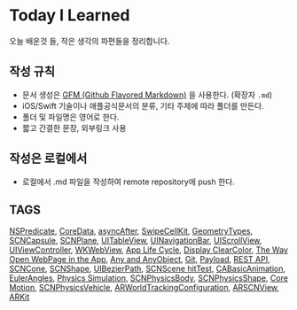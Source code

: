 # Today I Learned
오늘 배운것 들, 작은 생각의 파편들을 정리합니다.

## 작성 규칙
- 문서 생성은 [GFM (Github Flavored Markdown)](https://help.github.com/articles/github-flavored-markdown/) 을 사용한다. (확장자 `.md`)
- iOS/Swift 기술이나 애플공식문서의 분류, 기타 주제에 따라 폴더를 만든다.
- 폴더 및 파일명은 영어로 한다.
- 짧고 간결한 문장, 외부링크 사용

## 작성은 로컬에서
- 로컬에서 .md 파일을 작성하여 remote repository에 push 한다.

## TAGS
[NSPredicate][nsp], [CoreData][coredata], [asyncAfter][after], [SwipeCellKit][cellKit], [GeometryTypes][geometry], [SCNCapsule][capsule], [SCNPlane][plane], [UITableView][table], [UINavigationBar][navibar], [UIScrollView][scroll], [UIViewController][viewcontroller], [WKWebView][webview], [App Life Cycle][lifecycle], [Display ClearColor][clear], [The Way Open WebPage in the App][webpage],
[Any and AnyObject][any], [Git][git], [Payload][payload], [REST API][restapi], [SCNCone][cone], [SCNShape][shape], [UIBezierPath][bezierpath], [SCNScene hitTest][hitTest], [CABasicAnimation][basicanimation], [EulerAngles][euler], [Physics Simulation][physics], [SCNPhysicsBody][physicsbody], [SCNPhysicsShape][physicsshape], [Core Motion][coremotion], [SCNPhysicsVehicle][vehicle], [ARWorldTrackingConfiguration][worldtracking], [ARSCNView][arscnview], [ARKit][arkit]





[nsp]: /01_iOS/CoreData/NSPredicate.md
[coredata]: /01_iOS/CoreData/what_is_coredata.md
[after]: /01_iOS/Dispatch/DispatchQueue_main_asyncAfter.md
[cellKit]: /01_iOS/FrameWork/SwipeCellKit.md
[geometry]: /01_iOS/SceneKit/Built-in_Geometry_Types/00_Geometry_Types.md
[capsule]: /01_iOS/SceneKit/Built-in_Geometry_Types/05_SCNCapsule.md
[plane]: /01_iOS/SceneKit/Built-in_Geometry_Types/08_SCNPlane.md
[table]: /01_iOS/UIKit/TableViews/UITableView.md
[navibar]: /01_iOS/UIKit/ViewControllers/UINavigationBar.md
[scroll]: /01_iOS/UIKit/ViewControllers/UIScrollView.md
[viewcontroller]: /01_iOS/UIKit/ViewControllers/UIViewController.md
[webview]: /01_iOS/WebKit/WKWebView.md
[lifecycle]: /01_iOS/App_Life_Cycle.md
[clear]: /01_iOS/Display_clearColor_UIViewController_over_UIViewController.md
[webpage]: /01_iOS/The_Way_Open_WebPage_in_the_App.md
[any]: /02_Swift/Any_And_AnyObject.md
[git]: /03_ETC/Git.md
[payload]: /03_ETC/Payload.md
[restapi]: /03_ETC/REST_API.md
[cone]: 01_iOS/SceneKit/Built-in_Geometry_Types/06_SCNCone.md
[shape]: 01_iOS/SceneKit/Built-in_Geometry_Types/SCNShape.md
[bezierpath]: 01_iOS/UIKit/Drawing/UIBezierPath.md
[hitTest]: 01_iOS/SceneKit/SCNSceneRenderer/hitTest.md
[basicanimation]: 01_iOS/Core_Animation/CABasicAnimation.md
[euler]: 03_ETC/EulerAngles.md
[physics]: 01_iOS/SceneKit/Physics_Simulation/Physics_Simulation.md
[physicsbody]: 01_iOS/SceneKit/Physics_Simulation/SCNPhysicsBody.md
[physicsshape]: 01_iOS/SceneKit/Physics_Simulation/SCNPhysicsShape.md
[coremotion]: 01_iOS/Core_Motion/Core_Motion.md
[vehicle]: 01_iOS/SceneKit/Physics_Simulation/SCNPhysicsVehicle.md
[worldtracking]: 01_iOS/ARKit/ARWorldTrackingConfiguration.md
[arscnview]: 01_iOS/ARKit/ARSCNView.md
[arkit]: 01_iOS/ARKit/ARKit.md
